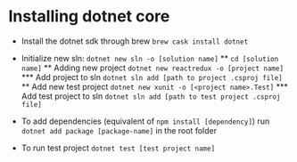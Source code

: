 # Installing dotnet core

* Install the dotnet sdk through brew `brew cask install dotnet`

* Initialize new sln: `dotnet new sln -o [solution name]`
** `cd [solution name]`
** Adding new project `dotnet new reactredux -o [project name]`
*** Add project to sln `dotnet sln add [path to project .csproj file]`
** Add new test project `dotnet new xunit -o [<project name>.Test]`
*** Add test project to sln `dotnet sln add [path to test project .csproj file]`

* To add dependencies (equivalent of `npm install [dependency]`) run `dotnet add package [package-name]` in the root folder

* To run test project `dotnet test [test project name]`